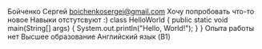 Бойченко Сергей
boichenkosergei@gmail.com
Хочу попробовать что-то новое
Навыки отстутсвуют :)
class HelloWorld {
    public static void main(String[] args) {
        System.out.println("Hello, World!"); 
    }
}
Опыта работы нет
Высшее образование
Английский язык (B1)
